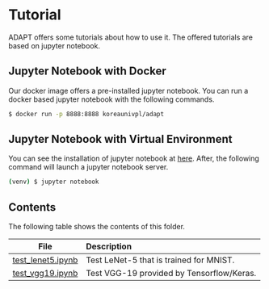 # Tutorial
ADAPT offers some tutorials about how to use it.
The offered tutorials are based on jupyter notebook.

## Jupyter Notebook with Docker
Our docker image offers a pre-installed jupyter notebook.
You can run a docker based jupyter notebook with the following commands.
```bash
$ docker run -p 8888:8888 koreaunivpl/adapt
```

## Jupyter Notebook with Virtual Environment
You can see the installation of jupyter notebook at [here](../README.md#Jupyter-notebook).
After, the following command will launch a jupyter notebook server.
```bash
(venv) $ jupyter notebook
```

## Contents
The following table shows the contents of this folder.

|                  File                  | Description                               |
|:--------------------------------------:|:------------------------------------------|
| [test_lenet5.ipynb](test_lenet5.ipynb) | Test LeNet-5 that is trained for MNIST.   |
| [test_vgg19.ipynb](test_vgg19.ipynb)   | Test VGG-19 provided by Tensorflow/Keras. |
